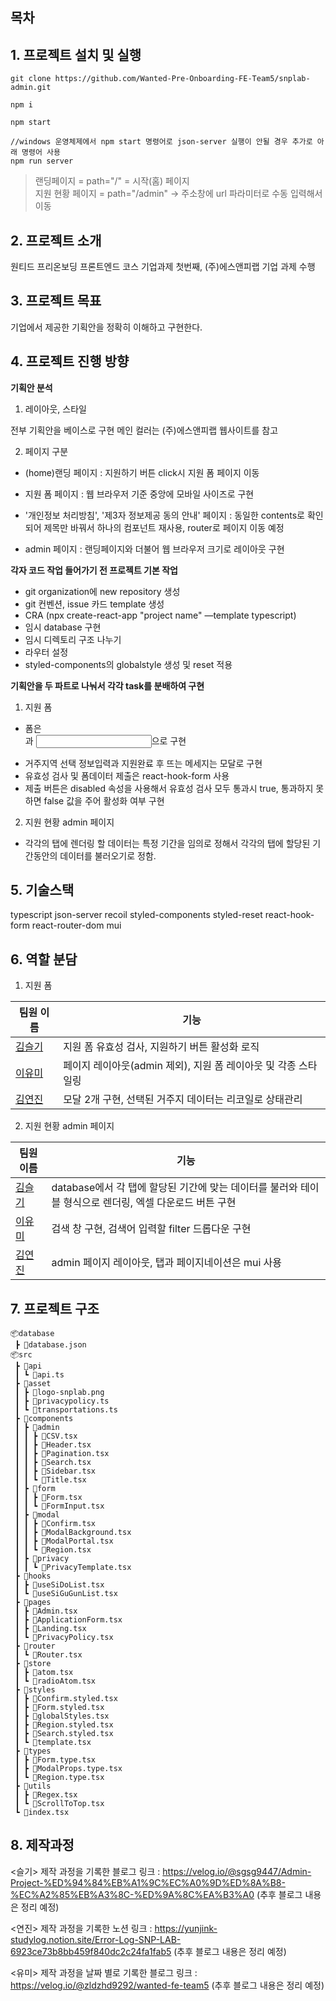 ## 목차 


## 1. 프로젝트 설치 및 실행

```
git clone https://github.com/Wanted-Pre-Onboarding-FE-Team5/snplab-admin.git

npm i

npm start 

//windows 운영체제에서 npm start 명령어로 json-server 실행이 안될 경우 추가로 아래 명령어 사용
npm run server 

```

> 랜딩페이지 = path="/" = 시작(홈) 페이지 <br>
> 지원 현황 페이지 = path="/admin" -> 주소창에 url 파라미터로 수동 입력해서 이동 <br>

## 2. 프로젝트 소개

원티드 프리온보딩 프론트엔드 코스 기업과제 첫번째, (주)에스앤피랩 기업 과제 수행 

## 3. 프로젝트 목표

기업에서 제공한 기획안을 정확히 이해하고 구현한다.

## 4. 프로젝트 진행 방향

**기획안 분석**

1. 레이아웃, 스타일

전부 기획안을 베이스로 구현
메인 컬러는 (주)에스앤피랩 웹사이트를 참고

2. 페이지 구분

 - (home)랜딩 페이지 : 지원하기 버튼 click시 지원 폼 페이지 이동

 - 지원 폼 페이지 : 웹 브라우저 기준 중앙에 모바일 사이즈로 구현

 - '개인정보 처리방침', '제3자 정보제공 동의 안내' 페이지 : 동일한 contents로 확인되어 제목만 바꿔서 하나의 컴포넌트 재사용,  router로 페이지 이동 예정

 - admin 페이지 : 랜딩페이지와 더불어 웹 브라우저 크기로 레이아웃 구현

**각자 코드 작업 들어가기 전 프로젝트 기본 작업**

- git organization에 new repository 생성
- git 컨벤션, issue 카드 template 생성
- CRA (npx create-react-app "project name" —template typescript)
- 임시 database 구현
- 임시 디렉토리 구조 나누기
- 라우터 설정 
- styled-components의 globalstyle 생성 및 reset 적용

**기획안을 두 파트로 나눠서 각각 task를 분배하여 구현**

1. 지원 폼

 - 폼은 <form>과 <input>으로 구현
 - 거주지역 선택 정보입력과 지원완료 후 뜨는 메세지는 모달로 구현
 - 유효성 검사 및 폼데이터 제출은 react-hook-form 사용
 - 제출 버튼은 disabled 속성을 사용해서 유효성 검사 모두 통과시 true, 통과하지 못하면 false 값을 주어 활성화 여부 구현

2. 지원 현황 admin 페이지

 - 각각의 탭에 렌더링 할 데이터는 특정 기간을 임의로 정해서 각각의 탭에 할당된 기간동안의 데이터를 불러오기로 정함.

## 5. 기술스택
typescript json-server recoil styled-components styled-reset react-hook-form react-router-dom mui

## 6. 역할 분담

1. 지원 폼

| 팀원 이름                               | 기능                                                                                                     |
| --------------------------------------- | -------------------------------------------------------------------------------------------------------- |
| [김슬기](https://github.com/sgsg9447)   | 지원 폼 유효성 검사, 지원하기 버튼 활성화 로직 |
| [이유미](https://github.com/ymStudyLog) | 페이지 레이아웃(admin 제외), 지원 폼 레이아웃 및 각종 스타일링 |
| [김연진](https://github.com/yunjink)    | 모달 2개 구현, 선택된 거주지 데이터는 리코일로 상태관리 |

2. 지원 현황 admin 페이지 

| 팀원 이름                               | 기능                                                                                                     |
| --------------------------------------- | -------------------------------------------------------------------------------------------------------- |
| [김슬기](https://github.com/sgsg9447)   | database에서 각 탭에 할당된 기간에 맞는 데이터를 불러와 테이블 형식으로 렌더링, 엑셀 다운로드 버튼 구현 |
| [이유미](https://github.com/ymStudyLog) | 검색 창 구현, 검색어 입력할 filter 드롭다운 구현 |
| [김연진](https://github.com/yunjink)    | admin 페이지 레이아웃, 탭과 페이지네이션은 mui 사용 |

## 7. 프로젝트 구조

```
📦database
 ┣ 📜database.json
📦src
 ┣ 📂api
 ┃ ┗ 📜api.ts
 ┣ 📂asset
 ┃ ┣ 📜logo-snplab.png
 ┃ ┣ 📜privacypolicy.ts
 ┃ ┗ 📜transportations.ts
 ┣ 📂components
 ┃ ┣ 📂admin
 ┃ ┃ ┣ 📜CSV.tsx
 ┃ ┃ ┣ 📜Header.tsx
 ┃ ┃ ┣ 📜Pagination.tsx
 ┃ ┃ ┣ 📜Search.tsx
 ┃ ┃ ┣ 📜Sidebar.tsx
 ┃ ┃ ┗ 📜Title.tsx
 ┃ ┣ 📂form
 ┃ ┃ ┣ 📜Form.tsx
 ┃ ┃ ┗ 📜FormInput.tsx
 ┃ ┣ 📂modal
 ┃ ┃ ┣ 📜Confirm.tsx
 ┃ ┃ ┣ 📜ModalBackground.tsx
 ┃ ┃ ┣ 📜ModalPortal.tsx
 ┃ ┃ ┗ 📜Region.tsx
 ┃ ┣ 📂privacy
 ┃ ┃ ┗ 📜PrivacyTemplate.tsx
 ┣ 📂hooks
 ┃ ┣ 📜useSiDoList.tsx
 ┃ ┗ 📜useSiGuGunList.tsx
 ┣ 📂pages
 ┃ ┣ 📜Admin.tsx
 ┃ ┣ 📜ApplicationForm.tsx
 ┃ ┣ 📜Landing.tsx
 ┃ ┗ 📜PrivacyPolicy.tsx
 ┣ 📂router
 ┃ ┗ 📜Router.tsx
 ┣ 📂store
 ┃ ┣ 📜atom.tsx
 ┃ ┗ 📜radioAtom.tsx
 ┣ 📂styles
 ┃ ┣ 📜Confirm.styled.tsx
 ┃ ┣ 📜Form.styled.tsx
 ┃ ┣ 📜globalStyles.tsx
 ┃ ┣ 📜Region.styled.tsx
 ┃ ┣ 📜Search.styled.tsx
 ┃ ┗ 📜template.tsx
 ┣ 📂types
 ┃ ┣ 📜Form.type.tsx
 ┃ ┣ 📜ModalProps.type.tsx
 ┃ ┗ 📜Region.type.tsx
 ┣ 📂utils
 ┃ ┣ 📜Regex.tsx
 ┃ ┗ 📜ScrollToTop.tsx
 ┗ 📜index.tsx
```

## 8. 제작과정 

<슬기>
제작 과정을 기록한 블로그 링크 : https://velog.io/@sgsg9447/Admin-Project-%ED%94%84%EB%A1%9C%EC%A0%9D%ED%8A%B8-%EC%A2%85%EB%A3%8C-%ED%9A%8C%EA%B3%A0 (추후 블로그 내용은 정리 예정)

<연진>
제작 과정을 기록한 노션 링크 : https://yunjink-studylog.notion.site/Error-Log-SNP-LAB-6923ce73b8bb459f840dc2c24fa1fab5 (추후 블로그 내용은 정리 예정)

<유미>
제작 과정을 날짜 별로 기록한 블로그 링크 : https://velog.io/@zldzhd9292/wanted-fe-team5 (추후 블로그 내용은 정리 예정)
